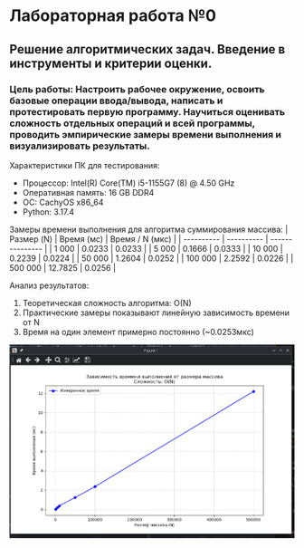 ﻿# Лабораторная работа №0
## Решение алгоритмических задач. Введение в инструменты и критерии оценки.

### Цель работы: Настроить рабочее окружение, освоить базовые операции ввода/вывода, написать и протестировать первую программу. Научиться оценивать сложность отдельных операций и всей программы, проводить эмпирические замеры времени выполнения и визуализировать результаты.

Характеристики ПК для тестирования:
- Процессор: Intel(R) Core(TM) i5-1155G7 (8) @ 4.50 GHz
- Оперативная память: 16 GB DDR4
- ОС: CachyOS x86_64
- Python: 3.17.4

Замеры времени выполнения для алгоритма суммирования массива:
| Размер (N) | Время (мс) | Время / N (мкс) |
| ---------- | ---------- | --------------- |
| 1 000      | 0.0233     | 0.0233          |
| 5 000      | 0.1666     | 0.0333          |
| 10 000     | 0.2239     | 0.0224          |
| 50 000     | 1.2604     | 0.0252          |
| 100 000    | 2.2592     | 0.0226          |
| 500 000    | 12.7825    | 0.0256          |


Анализ результатов:
1. Теоретическая сложность алгоритма: O(N)
2. Практические замеры показывают линейную зависимость времени от N
3. Время на один элемент примерно постоянно (~0.0253мкс)

![alt text](image.png)
